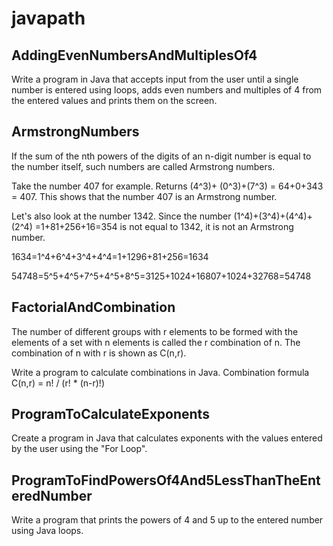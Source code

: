 # javapath

## AddingEvenNumbersAndMultiplesOf4

Write a program in Java that accepts input from the user until a single number is entered using loops, adds even numbers and multiples of 4 from the entered values and prints them on the screen.

## ArmstrongNumbers

If the sum of the nth powers of the digits of an n-digit number is equal to the number itself, such numbers are called Armstrong numbers.

Take the number 407 for example. Returns (4^3)+ (0^3)+(7^3) = 64+0+343 = 407. This shows that the number 407 is an Armstrong number.

Let's also look at the number 1342. Since the number (1^4)+(3^4)+(4^4)+(2^4) =1+81+256+16=354 is not equal to 1342, it is not an Armstrong number.

1634=1^4+6^4+3^4+4^4=1+1296+81+256=1634

54748=5^5+4^5+7^5+4^5+8^5=3125+1024+16807+1024+32768=54748

## FactorialAndCombination

The number of different groups with r elements to be formed with the elements of a set with n elements is called the r combination of n. The combination of n with r is shown as C(n,r).

Write a program to calculate combinations in Java.
Combination formula
C(n,r) = n! / (r! * (n-r)!)

## ProgramToCalculateExponents

Create a program in Java that calculates exponents with the values entered by the user using the "For Loop".

## ProgramToFindPowersOf4And5LessThanTheEnteredNumber
Write a program that prints the powers of 4 and 5 up to the entered number using Java loops.
